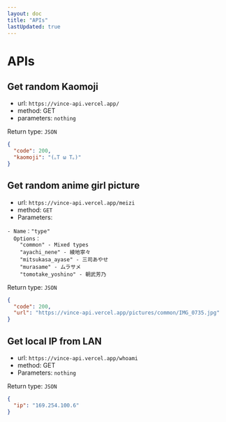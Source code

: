 ```yaml
---
layout: doc
title: "APIs"
lastUpdated: true
---
```


# APIs

## Get random Kaomoji

- url: `https://vince-api.vercel.app/`
- method: GET
- parameters: `nothing`

Return type: `JSON`

```json
{
  "code": 200,
  "kaomoji": "(｡T ω T｡)"
}
```

## Get random anime girl picture

- url: `https://vince-api.vercel.app/meizi`
- method: `GET`
- Parameters:

```
- Name："type"
  Options：
    "common" - Mixed types
    "ayachi_nene" - 綾地寧々
    "mitsukasa_ayase" - 三司あやせ
    "murasame" - ムラサメ
    "tomotake_yoshino" - 朝武芳乃

```

Return type: `JSON`

```json
{
  "code": 200,
  "url": "https://vince-api.vercel.app/pictures/common/IMG_0735.jpg"
}
```

## Get local IP from LAN

- url: `https://vince-api.vercel.app/whoami`
- method: GET
- Parameters: `nothing`

Return type: `JSON`

```json
{
  "ip": "169.254.100.6"
}
```
